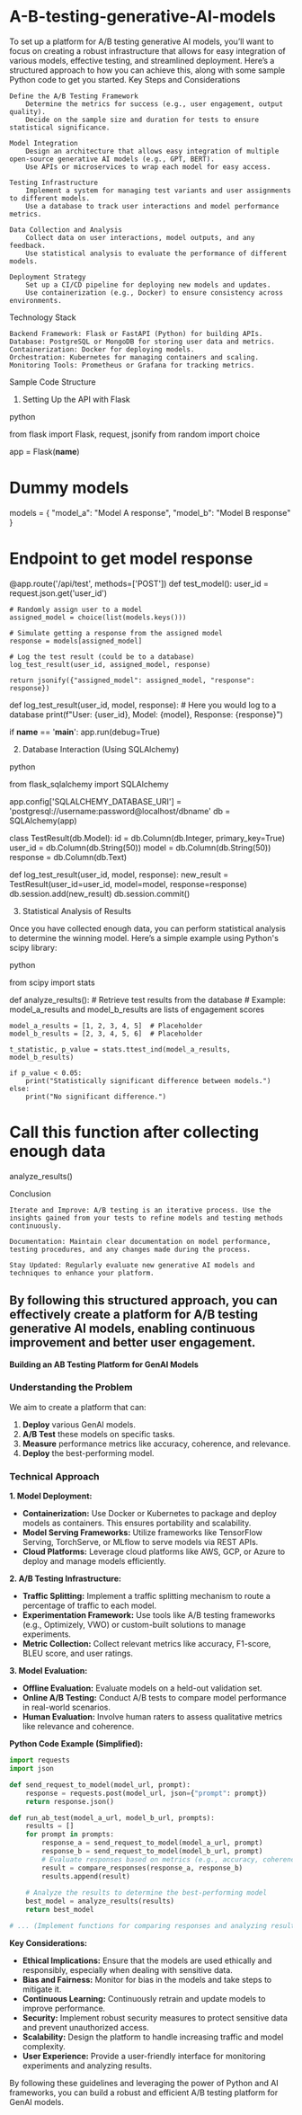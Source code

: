 # A-B-testing-generative-AI-models
To set up a platform for A/B testing generative AI models, you’ll want to focus on creating a robust infrastructure that allows for easy integration of various models, effective testing, and streamlined deployment. Here’s a structured approach to how you can achieve this, along with some sample Python code to get you started.
Key Steps and Considerations

    Define the A/B Testing Framework
        Determine the metrics for success (e.g., user engagement, output quality).
        Decide on the sample size and duration for tests to ensure statistical significance.

    Model Integration
        Design an architecture that allows easy integration of multiple open-source generative AI models (e.g., GPT, BERT).
        Use APIs or microservices to wrap each model for easy access.

    Testing Infrastructure
        Implement a system for managing test variants and user assignments to different models.
        Use a database to track user interactions and model performance metrics.

    Data Collection and Analysis
        Collect data on user interactions, model outputs, and any feedback.
        Use statistical analysis to evaluate the performance of different models.

    Deployment Strategy
        Set up a CI/CD pipeline for deploying new models and updates.
        Use containerization (e.g., Docker) to ensure consistency across environments.

Technology Stack

    Backend Framework: Flask or FastAPI (Python) for building APIs.
    Database: PostgreSQL or MongoDB for storing user data and metrics.
    Containerization: Docker for deploying models.
    Orchestration: Kubernetes for managing containers and scaling.
    Monitoring Tools: Prometheus or Grafana for tracking metrics.

Sample Code Structure
1. Setting Up the API with Flask

python

from flask import Flask, request, jsonify
from random import choice

app = Flask(__name__)

# Dummy models
models = {
    "model_a": "Model A response",
    "model_b": "Model B response"
}

# Endpoint to get model response
@app.route('/api/test', methods=['POST'])
def test_model():
    user_id = request.json.get('user_id')
    
    # Randomly assign user to a model
    assigned_model = choice(list(models.keys()))
    
    # Simulate getting a response from the assigned model
    response = models[assigned_model]
    
    # Log the test result (could be to a database)
    log_test_result(user_id, assigned_model, response)

    return jsonify({"assigned_model": assigned_model, "response": response})

def log_test_result(user_id, model, response):
    # Here you would log to a database
    print(f"User: {user_id}, Model: {model}, Response: {response}")

if __name__ == '__main__':
    app.run(debug=True)

2. Database Interaction (Using SQLAlchemy)

python

from flask_sqlalchemy import SQLAlchemy

app.config['SQLALCHEMY_DATABASE_URI'] = 'postgresql://username:password@localhost/dbname'
db = SQLAlchemy(app)

class TestResult(db.Model):
    id = db.Column(db.Integer, primary_key=True)
    user_id = db.Column(db.String(50))
    model = db.Column(db.String(50))
    response = db.Column(db.Text)

def log_test_result(user_id, model, response):
    new_result = TestResult(user_id=user_id, model=model, response=response)
    db.session.add(new_result)
    db.session.commit()

3. Statistical Analysis of Results

Once you have collected enough data, you can perform statistical analysis to determine the winning model. Here’s a simple example using Python's scipy library:

python

from scipy import stats

def analyze_results():
    # Retrieve test results from the database
    # Example: model_a_results and model_b_results are lists of engagement scores

    model_a_results = [1, 2, 3, 4, 5]  # Placeholder
    model_b_results = [2, 3, 4, 5, 6]  # Placeholder

    t_statistic, p_value = stats.ttest_ind(model_a_results, model_b_results)
    
    if p_value < 0.05:
        print("Statistically significant difference between models.")
    else:
        print("No significant difference.")

# Call this function after collecting enough data
analyze_results()

Conclusion

    Iterate and Improve: A/B testing is an iterative process. Use the insights gained from your tests to refine models and testing methods continuously.

    Documentation: Maintain clear documentation on model performance, testing procedures, and any changes made during the process.

    Stay Updated: Regularly evaluate new generative AI models and techniques to enhance your platform.

By following this structured approach, you can effectively create a platform for A/B testing generative AI models, enabling continuous improvement and better user engagement.
---------------
**Building an AB Testing Platform for GenAI Models**

### Understanding the Problem
We aim to create a platform that can:
1. **Deploy** various GenAI models.
2. **A/B Test** these models on specific tasks.
3. **Measure** performance metrics like accuracy, coherence, and relevance.
4. **Deploy** the best-performing model.

### Technical Approach
**1. Model Deployment:**
* **Containerization:** Use Docker or Kubernetes to package and deploy models as containers. This ensures portability and scalability.
* **Model Serving Frameworks:** Utilize frameworks like TensorFlow Serving, TorchServe, or MLflow to serve models via REST APIs.
* **Cloud Platforms:** Leverage cloud platforms like AWS, GCP, or Azure to deploy and manage models efficiently.

**2. A/B Testing Infrastructure:**
* **Traffic Splitting:** Implement a traffic splitting mechanism to route a percentage of traffic to each model.
* **Experimentation Framework:** Use tools like A/B testing frameworks (e.g., Optimizely, VWO) or custom-built solutions to manage experiments.
* **Metric Collection:** Collect relevant metrics like accuracy, F1-score, BLEU score, and user ratings.

**3. Model Evaluation:**
* **Offline Evaluation:** Evaluate models on a held-out validation set.
* **Online A/B Testing:** Conduct A/B tests to compare model performance in real-world scenarios.
* **Human Evaluation:** Involve human raters to assess qualitative metrics like relevance and coherence.

**Python Code Example (Simplified):**

```python
import requests
import json

def send_request_to_model(model_url, prompt):
    response = requests.post(model_url, json={"prompt": prompt})
    return response.json()

def run_ab_test(model_a_url, model_b_url, prompts):
    results = []
    for prompt in prompts:
        response_a = send_request_to_model(model_a_url, prompt)
        response_b = send_request_to_model(model_b_url, prompt)
        # Evaluate responses based on metrics (e.g., accuracy, coherence)
        result = compare_responses(response_a, response_b)
        results.append(result)
    
    # Analyze the results to determine the best-performing model
    best_model = analyze_results(results)
    return best_model

# ... (Implement functions for comparing responses and analyzing results)
```

**Key Considerations:**

* **Ethical Implications:** Ensure that the models are used ethically and responsibly, especially when dealing with sensitive data.
* **Bias and Fairness:** Monitor for bias in the models and take steps to mitigate it.
* **Continuous Learning:** Continuously retrain and update models to improve performance.
* **Security:** Implement robust security measures to protect sensitive data and prevent unauthorized access.
* **Scalability:** Design the platform to handle increasing traffic and model complexity.
* **User Experience:** Provide a user-friendly interface for monitoring experiments and analyzing results.

By following these guidelines and leveraging the power of Python and AI frameworks, you can build a robust and efficient A/B testing platform for GenAI models.
 
